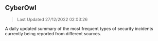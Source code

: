 ## CyberOwl 
> Last Updated 27/12/2022 02:03:26 


A daily updated summary of the most frequent types of security incidents currently being reported from different sources.

